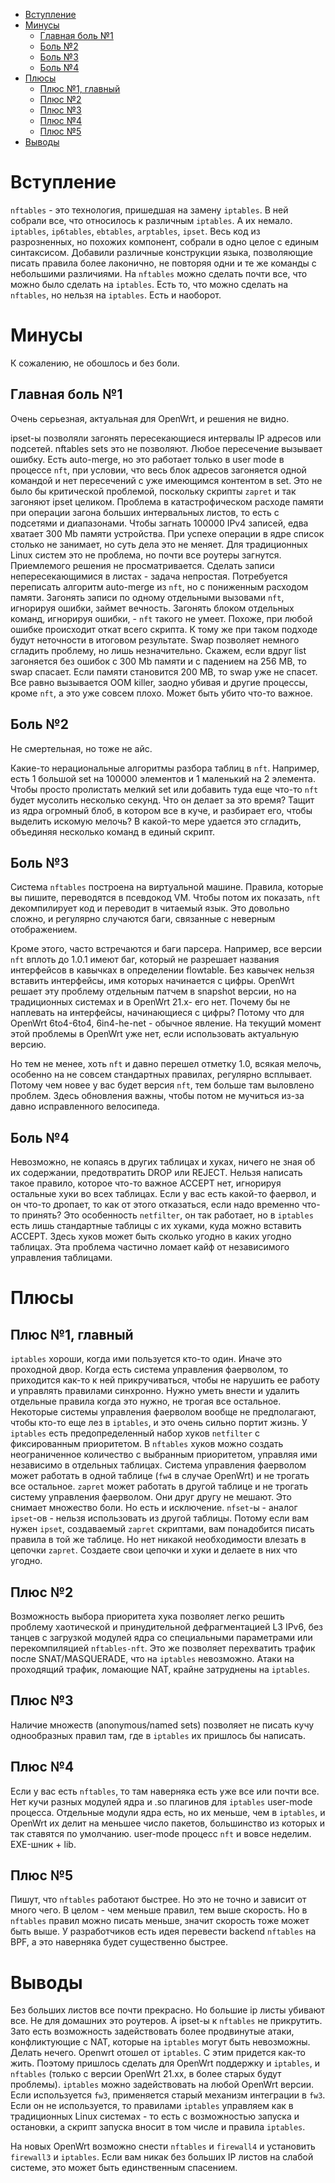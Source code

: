 - [Вступление](#вступление)
- [Минусы](#минусы)
  - [Главная боль №1](#главная-боль-1)
  - [Боль №2](#боль-2)
  - [Боль №3](#боль-3)
  - [Боль №4](#боль-4)
- [Плюсы](#плюсы)
  - [Плюс №1, главный](#плюс-1-главный)
  - [Плюс №2](#плюс-2)
  - [Плюс №3](#плюс-3)
  - [Плюс №4](#плюс-4)
  - [Плюс №5](#плюс-5)
- [Выводы](#выводы)

# Вступление

`nftables` - это технология, пришедшая на замену `iptables`.
В ней собрали все, что относилось к различным `iptables`. А их немало. `iptables`, `ip6tables`, `ebtables`, `arptables`, `ipset`.
Весь код из разрозненных, но похожих компонент, собрали в одно целое с единым синтаксисом.
Добавили различные конструкции языка, позволяющие писать правила более лаконично, не повторяя одни и те же команды с небольшими различиями.
На `nftables` можно сделать почти все, что можно было сделать на `iptables`. Есть то, что можно сделать на `nftables`, но нельзя на `iptables`.
Есть и наоборот.

# Минусы

К сожалению, не обошлось и без боли.

## Главная боль №1

Очень серьезная, актуальная для OpenWrt, и решения не видно.

ipset-ы позволяли загонять пересекающиеся интервалы IP адресов или подсетей.
nftables sets это не позволяют. Любое пересечение вызывает ошибку.
Есть auto-merge, но это работает только в user mode в процессе `nft`, при условии, что весь блок адресов загоняется одной командой
и нет пересечений с уже имеющимся контентом в set.
Это не было бы критической проблемой, поскольку скрипты `zapret` и так загоняют ipset целиком.
Проблема в катастрофическом расходе памяти при операции загона больших интервальных листов, то есть с подсетями и диапазонами.
Чтобы загнать 100000 IPv4 записей, едва хватает 300 Mb памяти устройства.
При успехе операции в ядре список столько не занимает, но суть дела это не меняет.
Для традиционных Linux систем это не проблема, но почти все роутеры загнутся.
Приемлемого решения не просматривается.
Сделать записи непересекающимися в листах - задача непростая.
Потребуется переписать алгоритм auto-merge из `nft`, но с пониженным расходом памяти.
Загонять записи по одному отдельными вызовами `nft`, игнорируя ошибки, займет вечность.
Загонять блоком отдельных команд, игнорируя ошибки, - `nft` такого не умеет. Похоже, при любой ошибке происходит откат всего скрипта.
К тому же при таком подходе будут неточности в итоговом результате.
Swap позволяет немного сгладить проблему, но лишь незначительно.
Скажем, если вдруг list загоняется без ошибок с 300 Mb памяти и с падением на 256 MB, то swap спасает.
Если памяти становится 200 MB, то swap уже не спасет.
Все равно вызывается OOM killer, заодно убивая и другие процессы, кроме `nft`, а это уже совсем плохо. Может быть убито что-то важное.

## Боль №2

Не смертельная, но тоже не айс.

Какие-то нерациональные алгоритмы разбора таблиц в `nft`.
Например, есть 1 большой set на 100000 элементов и 1 маленький на 2 элемента.
Чтобы просто пролистать мелкий set или добавить туда еще что-то `nft` будет мусолить несколько секунд.
Что он делает за это время? Тащит из ядра огромный блоб, в котором все в куче, и разбирает его, чтобы выделить искомую мелочь?
В какой-то мере удается это сгладить, объединяя несколько команд в единый скрипт.

## Боль №3

Система `nftables` построена на виртуальной машине. Правила, которые вы пишите, переводятся в псевдокод VM.
Чтобы потом их показать, `nft` декомпилирует код и переводит в читаемый язык.
Это довольно сложно, и регулярно случаются баги, связанные с неверным отображением.

Кроме этого, часто встречаются и баги парсера.
Например, все версии `nft` вплоть до 1.0.1 имеют баг, который не разрешает названия интерфейсов в кавычках в определении flowtable.
Без кавычек нельзя вставить интерфейсы, имя которых начинается с цифры.
OpenWrt решает эту проблему отдельным патчем в snapshot версии, но на традиционных системах и в OpenWrt 21.x- его нет.
Почему бы не наплевать на интерфейсы, начинающиеся с цифры? Потому что для OpenWrt 6to4-6to4, 6in4-he-net - обычное явление.
На текущий момент этой проблемы в OpenWrt уже нет, если использовать актуальную версию.

Но тем не менее, хоть `nft` и давно перешел отметку 1.0, всякая мелочь, особенно на не совсем стандартных правилах, регулярно всплывает.
Потому чем новее у вас будет версия `nft`, тем больше там выловлено проблем.
Здесь обновления важны, чтобы потом не мучиться из-за давно исправленного велосипеда.

## Боль №4

Невозможно, не копаясь в других таблицах и хуках, ничего не зная об их содержании, предотвратить DROP или REJECT.
Нельзя написать такое правило, которое что-то важное ACCEPT нет, игнорируя остальные хуки во всех таблицах.
Если у вас есть какой-то фаервол, и он что-то дропает, то как от этого отказаться, если надо временно что-то принять?
Это особенность `netfilter`, он так работает, но в `iptables` есть лишь стандартные таблицы с их хуками, куда можно вставить ACCEPT.
Здесь хуков может быть сколько угодно в каких угодно таблицах.
Эта проблема частично ломает кайф от независимого управления таблицами.

# Плюсы

## Плюс №1, главный

`iptables` хороши, когда ими пользуется кто-то один. Иначе это проходной двор.
Когда есть система управления фаерволом, то приходится как-то к ней прикручиваться, чтобы не нарушить ее работу
и управлять правилами синхронно. Нужно уметь внести и удалить отдельные правила когда это нужно, не трогая все остальное.
Некоторые системы управления фаерволом вообще не предполагают, чтобы кто-то еще лез в `iptables`, и это очень сильно портит жизнь.
У `iptables` есть предопределенный набор хуков `netfilter` с фиксированным приоритетом.
В `nftables` хуков можно создать неограниченное количество с выбранным приоритетом, управляя ими независимо в отдельных таблицах.
Система управления фаерволом может работать в одной таблице (`fw4` в случае OpenWrt) и не трогать все остальное.
`zapret` может работать в другой таблице и не трогать систему управления фаерволом. Они друг другу не мешают.
Это снимает множество боли.
Но есть и исключение. `nfset`-ы - аналог `ipset`-ов - нельзя использовать из другой таблицы.
Потому если вам нужен `ipset`, создаваемый `zapret` скриптами, вам понадобится писать правила в той же таблице.
Но нет никакой необходимости влезать в цепочки `zapret`.
Создаете свои цепочки и хуки и делаете в них что угодно.

## Плюс №2

Возможность выбора приоритета хука позволяет легко решить проблему хаотической и принудительной дефрагментацией L3 IPv6, без танцев с загрузкой модулей ядра со специальными параметрами или перекомпиляцией `nftables-nft`.
Это же позволяет перехватить трафик после SNAT/MASQUERADE, что на `iptables` невозможно.
Атаки на проходящий трафик, ломающие NAT, крайне затруднены на `iptables`.

## Плюс №3

Наличие множеств (anonymous/named sets) позволяет не писать кучу однообразных правил там, где в `iptables` их пришлось бы написать.

## Плюс №4

Если у вас есть `nftables`, то там наверняка есть уже все или почти все.
Нет кучи разных модулей ядра и .so плагинов для `iptables` user-mode процесса.
Отдельные модули ядра есть, но их меньше, чем в `iptables`, и OpenWrt их делит на меньшее число пакетов, большинство из которых
и так ставятся по умолчанию.  user-mode процесс `nft` и вовсе неделим. EXE-шник + lib.

## Плюс №5

Пишут, что `nftables` работают быстрее. Но это не точно и зависит от много чего.
В целом - чем меньше правил, тем выше скорость. Но в `nftables` правил можно писать меньше, значит скорость тоже может быть выше.
У разработчиков есть идея перевести backend `nftables` на BPF, а это наверняка будет существенно быстрее.

# Выводы

Без больших листов все почти прекрасно. Но большие ip листы убивают все. Не для домашних это роутеров.
А ipset-ы к `nftables` не прикрутить.
Зато есть возможность задействовать более продвинутые атаки, конфликтующие с NAT, которые на `iptables` могут быть невозможны.
Делать нечего. Openwrt отошел от `iptables`. С этим придется как-то жить.
Поэтому пришлось сделать для OpenWrt поддержку и `iptables`, и `nftables` (только с версии OpenWrt 21.xx, в более старых будут проблемы).
`iptables` можно задействовать на любой OpenWrt версии.
Если используется `fw3`, применяется старый механизм интеграции в `fw3`.
Если он не используется, то правилами `iptables` управляем как в традиционных Linux системах - то есть с возможностью
запуска и остановки, а скрипт запуска вносит в том числе и правила `iptables`.

На новых OpenWrt возможно снести `nftables` и `firewall4` и установить `firewall3` и `iptables`.
Если вам никак без больших IP листов на слабой системе, это может быть единственным спасением.
